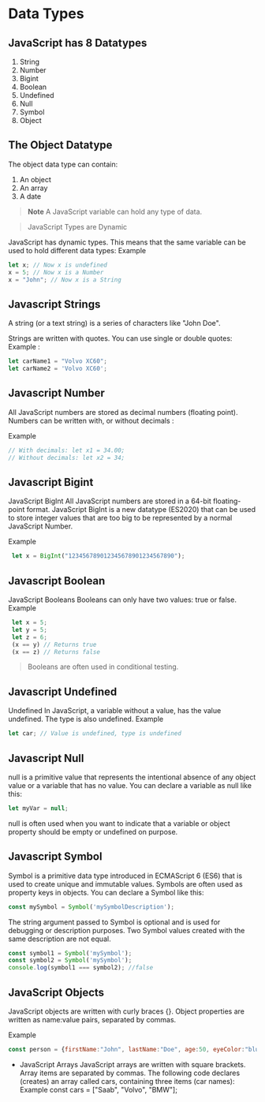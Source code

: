 # Data Types

## JavaScript has 8 Datatypes
 1. String 
 2. Number 
 3. Bigint 
 4. Boolean 
 5. Undefined 
 6. Null 
 7. Symbol 
 8. Object
## The Object Datatype 
The object data type can contain: 
1. An object 
2. An array 
3. A date
> **Note** A JavaScript variable can hold any type of data.

 >JavaScript Types are Dynamic

 JavaScript has dynamic types. This means that the same variable can be used to hold different data types: 
 Example 
 ```js  
 let x; // Now x is undefined
 x = 5; // Now x is a Number 
 x = "John"; // Now x is a String
```
## Javascript Strings

A string (or a text string) is a series of characters like "John Doe".

Strings are written with quotes. You can use single or double quotes: 
Example : 

```js
let carName1 = "Volvo XC60";
let carName2 = 'Volvo XC60';
```
   ## Javascript Number 

All JavaScript numbers are stored as decimal numbers (floating point). Numbers can be written with, or without decimals : 

 Example 
 
 ```js
 // With decimals: let x1 = 34.00;
// Without decimals: let x2 = 34;
```

  ## Javascript Bigint 
  JavaScript BigInt All JavaScript numbers are stored in a     64-bit floating-point format. JavaScript BigInt is a new datatype (ES2020) that can be used to store integer values that are too big to be represented by a normal JavaScript Number.

   Example
   ```js 
    let x = BigInt("123456789012345678901234567890");
   ```

  ## Javascript Boolean 

JavaScript Booleans Booleans can only have two values: true or false. 
Example 
```js
 let x = 5; 
 let y = 5; 
 let z = 6; 
 (x == y) // Returns true 
 (x == z) // Returns false
```
>Booleans are often used in conditional testing.

 ## Javascript Undefined 
 Undefined In JavaScript, a variable without a value, has the value undefined. The type is also undefined. 
 Example 
 ```js
let car; // Value is undefined, type is undefined
 ```
 
 ## Javascript Null 

null is a primitive value that represents the intentional absence of any object value or a variable that has no value.
You can declare a variable as null like this:
```js 
let myVar = null;
```
null is often used when you want to indicate that a variable or object property should be empty or undefined on purpose.

 ## Javascript Symbol

Symbol is a primitive data type introduced in ECMAScript 6 (ES6) that is used to create unique and immutable values. Symbols are often used as property keys in objects.
You can declare a Symbol like this:
```js 
const mySymbol = Symbol('mySymbolDescription');
```
The string argument passed to Symbol is optional and is used for debugging or description purposes. Two Symbol values created with the same description are not equal.

```js
const symbol1 = Symbol('mySymbol');
const symbol2 = Symbol('mySymbol');
console.log(symbol1 === symbol2); //false
```

 ## JavaScript Objects 
 JavaScript objects are written with curly braces {}. Object properties are written as name:value pairs, separated by commas.

  Example 
  ```js
  const person = {firstName:"John", lastName:"Doe", age:50, eyeColor:"blue"};
  ```


 

 

- JavaScript Arrays JavaScript arrays are written with square brackets. Array items are separated by commas. The following code declares (creates) an array called cars, containing three items (car names): Example const cars = ["Saab", "Volvo", "BMW"];

